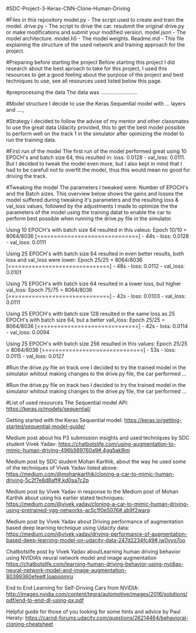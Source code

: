 #SDC-Project-3-Keras-CNN-Clone-Human-Driving

#Files in this repository
model.py - The script used to create and train the model.
drive.py - The script to drive the car. resubmit the original drive.py or make modifications and submit your modified version.
model.json - The model architecture.
model.h5 - The model weights.
Readme.md - This file explaining the structure of the used network and training approach for the project.


#Preparing before starting the project
Before starting this project I did research about the best aproach to take for this project, I used this resources to get a good feeling 
about the purpose of the project and best techniques to use, see all resources used listed below this page.


#preprocessing the data
The data was .........................


#Model structure
I decide to use the Keras Sequential model with ... layers and ...., 


#Strategy
I decided to follow the advise of my mentor and other classmates to use the great data Udacity provided, this to get the best model possible to perform well on the track 1 in the simulator after opimizing the model to run the training data. 


#First run of the model
The first run of the model performed great using 10 EPOCH's and batch size 64, this resulted in: loss: 0.0128 - val_loss: 0.0111.
But I decided to tweak the model even more, but I also kept in mind that I had to be carefull not to overfit the model, thus this
would mean no good for driving the track.

#Tweaking the model
The parameters I tweaked were: Number of EPOCH's and the Batch sizes. 
This overview below shows the gains and losses the model suffered during tweaking it's parameters and the resulting loss & val_loss values, followed by the adjustments I made to optimize the the parameters of the model using the training datat to enable the car to perform best possible when running the drive.py file in the simulator.

Using 10 EPOCH's with batch size 64 resulted in this valeus: 
Epoch 10/10 = 8064/8036 [==============================] - 44s - loss: 0.0128 - val_loss: 0.0111


Using 25 EPOCH's with batch size 64 resulted in even better results, both loss and val_loss were lower:
Epoch 25/25 = 8064/8036 [==============================] - 48s - loss: 0.0112 - val_loss: 0.0101


Using 75 EPOCH's with batch size 64  resulted in a lower loss, but higher val_loss:
Epoch 75/75 = 8064/8036 [==============================] - 42s - loss: 0.0103 - val_loss: 0.0111


Using 25 EPOCH's with batch size 128 resulted in the same loss as 25 EPOCH's with batch size 64, but a better vall_loss:
Epoch 25/25 = 8064/8036 [==============================] - 42s - loss: 0.0114 - val_loss: 0.0094

Using 25 EPOCH's with batch size 256 resulted in this values:
Epoch 25/25 = 8064/8036 [==============================] - 53s - loss: 0.0115 - val_loss: 0.0127


#Run the drive.py file on track one
I decided to try the trained model in the simulator whitout making changes to the drive.py file, the car performed ...


#Run the drive.py file on track two
I decided to try the trained model in the simulator whitout making changes to the drive.py file, the car performed ...


#List of used resources
The Sequential model API:
https://keras.io/models/sequential/

Getting started with the Keras Sequential model:
https://keras.io/getting-started/sequential-model-guide/

Medium post about his P3 submission insights and used techniques by SDC student Vivek Yadav:
https://chatbotslife.com/using-augmentation-to-mimic-human-driving-496b569760a9#.4gg5ak9im

Medium post by SDC student Mohan Karthik, about the way he used some of the techniques of Vivek Yadav listed above:
https://medium.com/@mohankarthik/cloning-a-car-to-mimic-human-driving-5c2f7e8d8aff#.kd0sa7c2p

Medium post by Vivek Yadav in response to the Medium post of Mohan Karthik about using his earlier stated techniques:
https://medium.com/@vivek.yadav/cloning-a-car-to-mimic-human-driving-using-pretrained-vgg-networks-ac5c1f0e5076#.sb9f2warq

Medium post by Vivek Yadav about Driving performance of augmentation based deep learning technique using Udacity data:
https://medium.com/@vivek.yadav/driving-performance-of-augmentation-based-deep-learning-model-on-udacity-data-247d2234fc49#.iw0vyq7oo

Chatbotslife post by Vivek Yadav aboutLearning human driving behavior using NVIDIA’s neural network model and image augmentation  
https://chatbotslife.com/learning-human-driving-behavior-using-nvidias-neural-network-model-and-image-augmentation-80399360efee#.loapoqmru

End to End Learning for Self-Driving Cars from NVIDIA:
http://images.nvidia.com/content/tegra/automotive/images/2016/solutions/pdf/end-to-end-dl-using-px.pdf

Helpful guide for those of you looking for some hints and advice by Paul Heraty:
https://carnd-forums.udacity.com/questions/26214464/behavioral-cloning-cheatsheet
